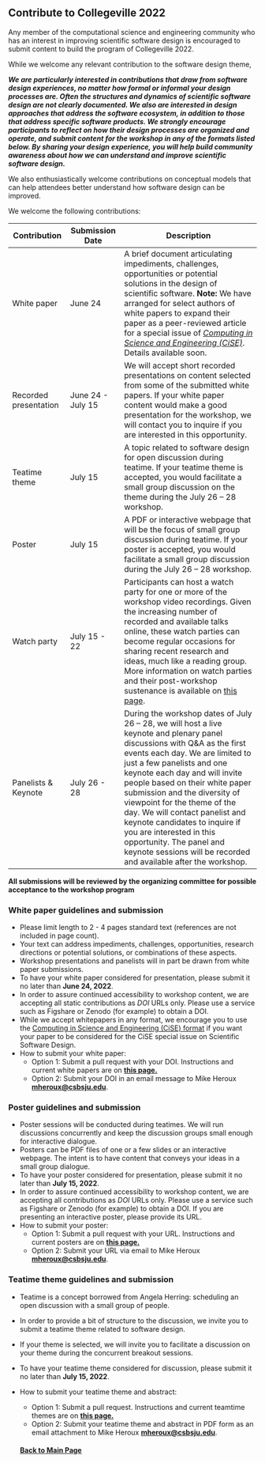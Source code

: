 ## Contribute to Collegeville 2022

Any member of the computational science and engineering community who has an interest in improving scientific software design is encouraged to submit content to build the program of Collegeville 2022.  

While we welcome any relevant contribution to the software design theme,

**_We are particularly interested in contributions that draw from software design experiences, no matter how formal or informal your design processes are.  Often the structures and dynamics of scientific software design are not clearly documented.  We also are interested in design approaches that address the software ecosystem, in addition to those that address specific software products. We strongly encourage participants to reflect on how their design processes are organized and operate, and submit content for the workshop in any of the formats listed below.  By sharing your design experience, you will help build community awareness about how we can understand and improve scientific software design._**

We also enthusiastically welcome contributions on conceptual models that can help attendees better understand how software design can be improved.  

We welcome the following contributions:

| Contribution| Submission Date | Description                                |
|-------------|-----------------|--------------------------------------------|
| White paper | June 24 | A brief document articulating impediments, challenges, opportunities or potential solutions in the design of scientific software. **Note:** We have arranged for select authors of white papers to expand their paper as a peer-reviewed article for a special issue of [_Computing in Science and Engineering (CiSE)_](https://www.computer.org/csdl/magazine/cs).  Details available soon.|
| Recorded presentation | June 24 - July 15 | We will accept short recorded presentations on content selected from some of the submitted white papers. If your white paper content would make a good presentation for the workshop, we will contact you to inquire if you are interested in this opportunity. |
| Teatime theme | July 15 |A topic related to software design for open discussion during teatime. If your teatime theme is accepted, you would facilitate a small group discussion on the theme during the July 26 – 28 workshop. |
| Poster        | July 15  |A PDF or interactive webpage that will be the focus of small group discussion during teatime. If your poster is accepted, you would facilitate a small group discussion during the July 26 – 28 workshop.   |
| Watch party | July 15 - 22 | Participants can host a watch party for one or more of the workshop video recordings. Given the increasing number of recorded and available talks online, these watch parties can become regular occasions for sharing recent research and ideas, much like a reading group. More information on watch parties and their post-workshop sustenance is available on [this page](WorkshopResources/WatchParty/WatchPartyList.md). |
| Panelists & Keynote |  July 26 - 28 | During the workshop dates of July 26 – 28, we will host a live keynote and plenary panel discussions with Q&A as the first events each day.  We are limited to just a few panelists and one keynote each day and will invite people based on their white paper submission and the diversity of viewpoint for the theme of the day.  We will contact panelist and keynote candidates to inquire if you are interested in this opportunity. The panel and keynote sessions will be recorded and available after the workshop. |

**All submissions will be reviewed by the organizing committee for possible acceptance to the workshop program**

### White paper guidelines and submission
- Please limit length to 2 - 4 pages standard text (references are not included in page count).
- Your text can address impediments, challenges, opportunities, research directions or potential solutions, or combinations of these aspects.
- Workshop presentations and panelists will in part be drawn from white paper submissions.
- To have your white paper considered for presentation, please submit it no later than **June 24, 2022**.
- In order to assure continued accessibility to workshop content, we are accepting all static contributions as _DOI_ URLs only.  Please use a service such as Figshare or Zenodo (for example) to obtain a DOI. 
- While we accept whitepapers in any format, we encourage you to use the [Computing in Science and Engineering (CiSE) format](https://www.computer.org/csdl/magazine/cs/write-for-us/14597?title=Author%20Information&periodical=Computing%20in%20Science%20%26%20Engineering) if you want your paper to be considered for the CiSE special issue on Scientific Software Design.
- How to submit your white paper:
  - Option 1: Submit a pull request with your DOI. Instructions and current white papers are on **[this page.](https://collegeville.github.io/CW22/WorkshopResources/WhitePapers/WhitePaperList.html)**
  - Option 2: Submit your DOI in an email message to Mike Heroux **<mheroux@csbsju.edu>**.

### Poster guidelines and submission
- Poster sessions will be conducted during teatimes.  We will run discussions concurrently and keep the discussion groups small enough for interactive dialogue.
- Posters can be PDF files of one or a few slides or an interactive webpage.  The intent is to have content that conveys your ideas in a small group dialogue.
- To have your poster considered for presentation, please submit it no later than **July 15, 2022**.
- In order to assure continued accessibility to workshop content, we are accepting all contributions as _DOI_ URLs only.  Please use a service such as Figshare or Zenodo (for example) to obtain a DOI. If you are presenting an interactive poster, please provide its URL.
- How to submit your poster:
  - Option 1: Submit a pull request with your URL. Instructions and current posters are on **[this page.](https://collegeville.github.io/CW22/WorkshopResources/Posters/PosterList.html)**
  - Option 2: Submit your URL via email to Mike Heroux **<mheroux@csbsju.edu>**.

### Teatime theme guidelines and submission
- Teatime is a concept borrowed from Angela Herring: scheduling an open discussion with a small group of people.  
- In order to provide a bit of structure to the discussion, we invite you to submit a teatime theme related to software design.
- If your theme is selected, we will invite you to facilitate a discussion on your theme during the concurrent breakout sessions.
- To have your teatime theme considered for discussion, please submit it no later than **July 15, 2022**.
- How to submit your teatime theme and abstract:
  - Option 1: Submit a pull request. Instructions and current teamtime themes are on **[this page.](https://collegeville.github.io/CW21/WorkshopResources/TeatimeThemes/TeatimeThemeList.html)**
  - Option 2: Submit your teatime theme and abstract in PDF form as an email attachment to Mike Heroux **<mheroux@csbsju.edu>**.


  #### [Back to Main Page](index.md)
